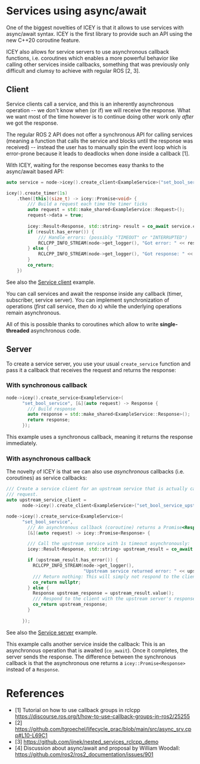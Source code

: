 # Services using async/await

One of the biggest novelties of ICEY is that it allows to use services with async/await syntax.
ICEY is the first library to provide such an API using the new C++20 coroutine feature.

ICEY also allows for service servers to use asynchronous callback functions,  i.e. coroutines which enables 
 a more powerful behavior like calling other services inside callbacks, something that was previously only difficult and clumsy to achieve with regular ROS [2, 3].

## Client 

Service clients call a service, and this is an inherently asynchronous operation -- we don't know when (or if) we will receive the response. 
What we want most of the time however is to continue doing other work only *after* we got the response. 

The regular ROS 2 API does not offer a synchronous API for calling services (meaning a function that calls the service and blocks until the response was received) -- instead the user has to manually spin the event loop which is error-prone because it leads to deadlocks when done inside a callback [1].  

With ICEY, waiting for the response becomes easy thanks to the async/await based API: 

```cpp
auto service = node->icey().create_client<ExampleService>("set_bool_service");

icey().create_timer(1s)
    .then([this](size_t) -> icey::Promise<void> {
        /// Build a request each time the timer ticks
        auto request = std::make_shared<ExampleService::Request>();
        request->data = true;
        
        icey::Result<Response, std::string> result = co_await service.call(request, 1s);
        if (result.has_error()) {
            /// Handle errors: (possibly "TIMEOUT" or "INTERRUPTED")
            RCLCPP_INFO_STREAM(node->get_logger(), "Got error: " << result.error());
        } else {
            RCLCPP_INFO_STREAM(node->get_logger(), "Got response: " << result.value()->success);
        }
        co_return;
    })
```
See also the [Service client](../../icey_examples/src/service_client_async_await.cpp) example.

You can call services and await the response inside any callback (timer, subscriber, service server). You can implement synchronization of operations (*first* call service, *then* do x) while the underlying operations remain asynchronous. 

All of this is possible thanks to coroutines which allow to write __single-threaded__ asynchronous code. 

## Server 

To create a service server, you use your usual `create_service` function and pass it a callback that receives the request and returns the response: 

### With synchronous callback
```cpp
node->icey().create_service<ExampleService>(
      "set_bool_service", [&](auto request) -> Response {
        /// Build response 
        auto response = std::make_shared<ExampleService::Response>();
        return response;
      });
```

This example uses a synchronous callback, meaning it returns the response immediately.

### With asynchronous callback

The novelty of ICEY is that we can also use *asynchronous* callbacks (i.e. coroutines) as service callbacks:

```cpp
/// Create a service client for an upstream service that is actually capable of answering the
/// request.
auto upstream_service_client =
      node->icey().create_client<ExampleService>("set_bool_service_upstream");

node->icey().create_service<ExampleService>(
      "set_bool_service", 
        /// An asynchronous callback (coroutine) returns a Promise<Response>:
        [&](auto request) -> icey::Promise<Response> {

        /// Call the upstream service with 1s timeout asynchronously:
        icey::Result<Response, std::string> upstream_result = co_await upstream_service_client.call(request, 1s);

        if (upstream_result.has_error()) {
          RCLCPP_INFO_STREAM(node->get_logger(),
                             "Upstream service returned error: " << upstream_result.error());
          /// Return nothing: This will simply not respond to the client, leading to a timeout
          co_return nullptr;
        } else {
          Response upstream_response = upstream_result.value();
          /// Respond to the client with the upstream server's response:
          co_return upstream_response;
        }
        
      });
```
See also the [Service server](../../icey_examples/src/service_server_async_await.cpp) example.

This example calls another service inside the callback: This is an asynchronous operation that is awaited (`co_await`). Once it completes, the server sends the response. 
The difference between the synchronous callback is that the asynchronous one returns a `icey::Promise<Response>` instead of a `Response`. 



# References 

- [1] Tutorial on how to use callback groups in rclcpp https://discourse.ros.org/t/how-to-use-callback-groups-in-ros2/25255
- [2] https://github.com/tgroechel/lifecycle_prac/blob/main/src/async_srv.cpp#L10-L69C1
- [3] https://github.com/ijnek/nested_services_rclcpp_demo
- [4] Discussion about async/await and proposal by William Woodall: https://github.com/ros2/ros2_documentation/issues/901